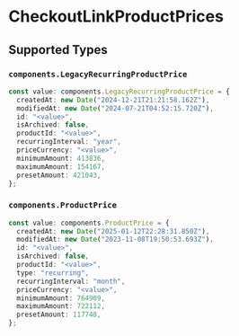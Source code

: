 # CheckoutLinkProductPrices


## Supported Types

### `components.LegacyRecurringProductPrice`

```typescript
const value: components.LegacyRecurringProductPrice = {
  createdAt: new Date("2024-12-21T21:21:58.162Z"),
  modifiedAt: new Date("2024-07-21T04:52:15.720Z"),
  id: "<value>",
  isArchived: false,
  productId: "<value>",
  recurringInterval: "year",
  priceCurrency: "<value>",
  minimumAmount: 413836,
  maximumAmount: 154167,
  presetAmount: 421043,
};
```

### `components.ProductPrice`

```typescript
const value: components.ProductPrice = {
  createdAt: new Date("2025-01-12T22:28:31.850Z"),
  modifiedAt: new Date("2023-11-08T19:50:53.693Z"),
  id: "<value>",
  isArchived: false,
  productId: "<value>",
  type: "recurring",
  recurringInterval: "month",
  priceCurrency: "<value>",
  minimumAmount: 764909,
  maximumAmount: 722112,
  presetAmount: 117748,
};
```

